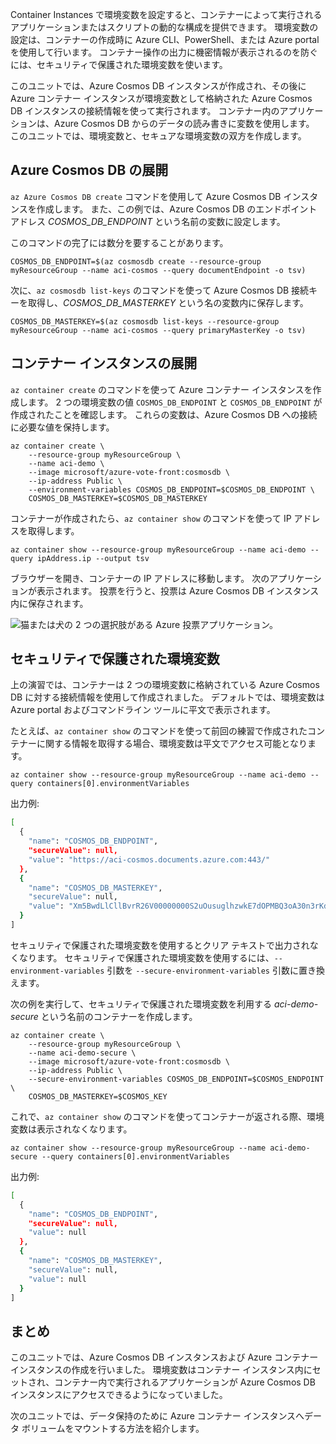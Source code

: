 Container Instances で環境変数を設定すると、コンテナーによって実行されるアプリケーションまたはスクリプトの動的な構成を提供できます。 環境変数の設定は、コンテナーの作成時に Azure CLI、PowerShell、または Azure portal を使用して行います。 コンテナー操作の出力に機密情報が表示されるのを防ぐには、セキュリティで保護された環境変数を使います。

このユニットでは、Azure Cosmos DB インスタンスが作成され、その後に Azure コンテナー インスタンスが環境変数として格納された Azure Cosmos DB インスタンスの接続情報を使って実行されます。 コンテナー内のアプリケーションは、Azure Cosmos DB からのデータの読み書きに変数を使用します。 このユニットでは、環境変数と、セキュアな環境変数の双方を作成します。

## <a name="deploy-azure-cosmos-db"></a>Azure Cosmos DB の展開

`az Azure Cosmos DB create` コマンドを使用して Azure Cosmos DB インスタンスを作成します。 また、この例では、Azure Cosmos DB のエンドポイント アドレス *COSMOS_DB_ENDPOINT* という名前の変数に設定します。

このコマンドの完了には数分を要することがあります。

```azurecli
COSMOS_DB_ENDPOINT=$(az cosmosdb create --resource-group myResourceGroup --name aci-cosmos --query documentEndpoint -o tsv)
```

次に、`az cosmosdb list-keys` のコマンドを使って Azure Cosmos DB 接続キーを取得し、*COSMOS_DB_MASTERKEY* という名の変数内に保存します。

```azurecli
COSMOS_DB_MASTERKEY=$(az cosmosdb list-keys --resource-group myResourceGroup --name aci-cosmos --query primaryMasterKey -o tsv)
```

## <a name="deploy-a-container-instance"></a>コンテナー インスタンスの展開

`az container create` のコマンドを使って Azure コンテナー インスタンスを作成します。 2 つの環境変数の値 `COSMOS_DB_ENDPOINT` と `COSMOS_DB_ENDPOINT` が作成されたことを確認します。 これらの変数は、Azure Cosmos DB への接続に必要な値を保持します。

```azurecli
az container create \
    --resource-group myResourceGroup \
    --name aci-demo \
    --image microsoft/azure-vote-front:cosmosdb \
    --ip-address Public \
    --environment-variables COSMOS_DB_ENDPOINT=$COSMOS_DB_ENDPOINT \
    COSMOS_DB_MASTERKEY=$COSMOS_DB_MASTERKEY
```

コンテナーが作成されたら、`az container show` のコマンドを使って IP アドレスを取得します。

```azurecli
az container show --resource-group myResourceGroup --name aci-demo --query ipAddress.ip --output tsv
```

ブラウザーを開き、コンテナーの IP アドレスに移動します。 次のアプリケーションが表示されます。 投票を行うと、投票は Azure Cosmos DB インスタンス内に保存されます。

![猫または犬の 2 つの選択肢がある Azure 投票アプリケーション。](../media-draft/azure-vote.png)

## <a name="secured-environment-variables"></a>セキュリティで保護された環境変数

上の演習では、コンテナーは 2 つの環境変数に格納されている Azure Cosmos DB に対する接続情報を使用して作成されました。 デフォルトでは、環境変数は Azure portal およびコマンドライン ツールに平文で表示されます。

たとえば、`az container show` のコマンドを使って前回の練習で作成されたコンテナーに関する情報を取得する場合、環境変数は平文でアクセス可能となります。

```azurecli
az container show --resource-group myResourceGroup --name aci-demo --query containers[0].environmentVariables
```

出力例:

```bash
[
  {
    "name": "COSMOS_DB_ENDPOINT",
    "secureValue": null,
    "value": "https://aci-cosmos.documents.azure.com:443/"
  },
  {
    "name": "COSMOS_DB_MASTERKEY",
    "secureValue": null,
    "value": "Xm5BwdLlCllBvrR26V00000000S2uOusuglhzwkE7dOPMBQ3oA30n3rKd8PKA13700000000095ynys863Ghgw=="
  }
]
```

セキュリティで保護された環境変数を使用するとクリア テキストで出力されなくなります。 セキュリティで保護された環境変数を使用するには、`--environment-variables` 引数を `--secure-environment-variables` 引数に置き換えます。

次の例を実行して、セキュリティで保護された環境変数を利用する *aci-demo-secure* という名前のコンテナーを作成します。

```azurecli
az container create \
    --resource-group myResourceGroup \
    --name aci-demo-secure \
    --image microsoft/azure-vote-front:cosmosdb \
    --ip-address Public \
    --secure-environment-variables COSMOS_DB_ENDPOINT=$COSMOS_ENDPOINT \
    COSMOS_DB_MASTERKEY=$COSMOS_KEY
```

これで、`az container show` のコマンドを使ってコンテナーが返される際、環境変数は表示されなくなります。

```azurecli
az container show --resource-group myResourceGroup --name aci-demo-secure --query containers[0].environmentVariables
```

出力例:

```bash
[
  {
    "name": "COSMOS_DB_ENDPOINT",
    "secureValue": null,
    "value": null
  },
  {
    "name": "COSMOS_DB_MASTERKEY",
    "secureValue": null,
    "value": null
  }
]
```

## <a name="summary"></a>まとめ

このユニットでは、Azure Cosmos DB インスタンスおよび Azure コンテナー インスタンスの作成を行いました。 環境変数はコンテナー インスタンス内にセットされ、コンテナー内で実行されるアプリケーションが Azure Cosmos DB インスタンスにアクセスできるようになっていました。

次のユニットでは、データ保持のために Azure コンテナー インスタンスへデータ ボリュームをマウントする方法を紹介します。
